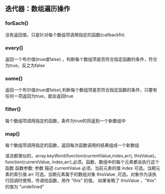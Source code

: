 ## 迭代器：数组遍历操作

### forEach()

没有返回值，只是针对每个数组项调用指定的函数(callbackfn)

### every()

返回一个布尔值(true或false) ，判断每个数组项是否符合指定函数的条件，符合为true，反之为false

### some()

返回一个布尔值(true或false),判断每个数组项是否符合指定函数的条件，只要有任何一项返回为true，就会返回true

### filter()

每个数组项调用指定的函数，条件为true的将返到一个新数组中

### map()

每个数组项调用指定的函数，返回每次函数调用的结果组成一个新数组

语法都类似的，array.keyWord(function(currentValue,index,arr), thisValue)。
function(currentValue, index,arr),必须。函数，数组中的每个元素都会执行这个函数 函数参数:
参数	描述
currentValue	必须。当前元素的值
index	可选。当期元素的索引值
arr	可选。当期元素属于的数组对象
thisValue ,可选。对象作为该执行回调时使用，传递给函数，用作 "this" 的值。 如果省略了 thisValue ，"this" 的值为 "undefined"